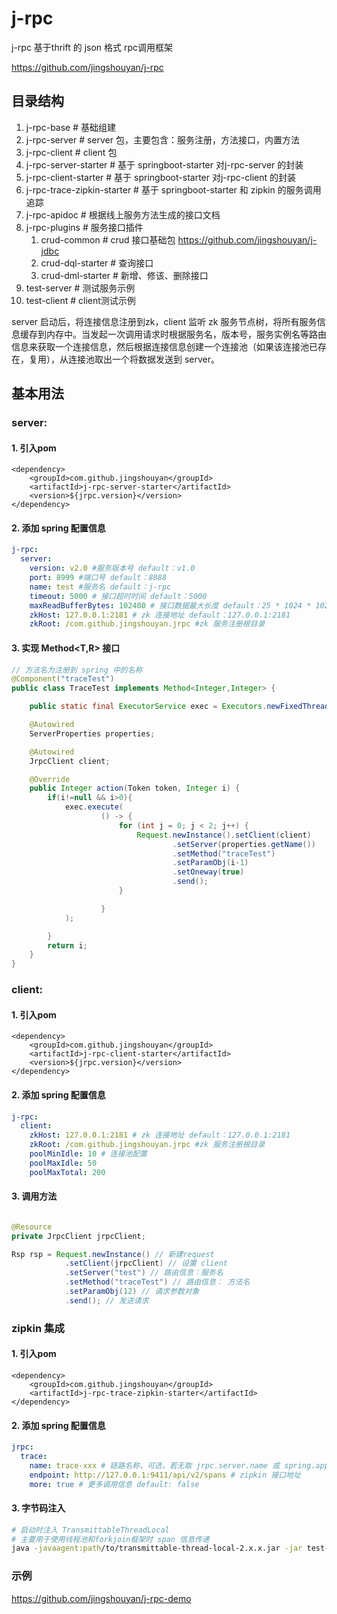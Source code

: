 # j-rpc
j-rpc 基于thrift 的 json 格式 rpc调用框架

https://github.com/jingshouyan/j-rpc


## 目录结构

1. j-rpc-base # 基础组建
2. j-rpc-server # server 包，主要包含：服务注册，方法接口，内置方法
3. j-rpc-client # client 包
4. j-rpc-server-starter # 基于 springboot-starter 对j-rpc-server 的封装
5. j-rpc-client-starter # 基于 springboot-starter 对j-rpc-client 的封装
6. j-rpc-trace-zipkin-starter # 基于 springboot-starter 和 zipkin 的服务调用追踪
7. j-rpc-apidoc # 根据线上服务方法生成的接口文档
8. j-rpc-plugins # 服务接口插件
   1. crud-common # crud 接口基础包 https://github.com/jingshouyan/j-jdbc
   2. crud-dql-starter # 查询接口
   3. crud-dml-starter # 新增、修该、删除接口
9. test-server # 测试服务示例
10. test-client # client测试示例


server 启动后，将连接信息注册到zk，client 监听 zk 服务节点树，将所有服务信息缓存到内存中。当发起一次调用请求时根据服务名，版本号，服务实例名等路由信息来获取一个连接信息，然后根据连接信息创建一个连接池（如果该连接池已存在，复用），从连接池取出一个将数据发送到 server。

## 基本用法

### server:

#### 1. 引入pom
```mvn
<dependency>
    <groupId>com.github.jingshouyan</groupId>
    <artifactId>j-rpc-server-starter</artifactId>
    <version>${jrpc.version}</version>
</dependency>
```

#### 2. 添加 spring 配置信息
```yaml
j-rpc:
  server:
    version: v2.0 #服务版本号 default：v1.0
    port: 8999 #端口号 default：8888
    name: test #服务名 default：j-rpc
    timeout: 5000 # 接口超时时间 default：5000
    maxReadBufferBytes: 102400 # 接口数据最大长度 default：25 * 1024 * 1024 （25MB）
    zkHost: 127.0.0.1:2181 # zk 连接地址 default：127.0.0.1:2181
    zkRoot: /com.github.jingshouyan.jrpc #zk 服务注册根目录

```

#### 3. 实现 Method<T,R> 接口
```java
// 方法名为注册到 spring 中的名称
@Component("traceTest")
public class TraceTest implements Method<Integer,Integer> {

    public static final ExecutorService exec = Executors.newFixedThreadPool(20,new ThreadFactoryBuilder().setNameFormat("exec-%d").build());

    @Autowired
    ServerProperties properties;

    @Autowired
    JrpcClient client;

    @Override
    public Integer action(Token token, Integer i) {
        if(i!=null && i>0){
            exec.execute(
                    () -> {
                        for (int j = 0; j < 2; j++) {
                            Request.newInstance().setClient(client)
                                    .setServer(properties.getName())
                                    .setMethod("traceTest")
                                    .setParamObj(i-1)
                                    .setOneway(true)
                                    .send();
                        }

                    }
            );

        }
        return i;
    }
}
```

### client:

#### 1. 引入pom
```mvn
<dependency>
    <groupId>com.github.jingshouyan</groupId>
    <artifactId>j-rpc-client-starter</artifactId>
    <version>${jrpc.version}</version>
</dependency>
```

#### 2. 添加 spring 配置信息
```yaml
j-rpc:
  client:
    zkHost: 127.0.0.1:2181 # zk 连接地址 default：127.0.0.1:2181
    zkRoot: /com.github.jingshouyan.jrpc #zk 服务注册根目录
    poolMinIdle: 10 # 连接池配置
    poolMaxIdle: 50
    poolMaxTotal: 200

```

#### 3. 调用方法
```java

@Resource
private JrpcClient jrpcClient;

Rsp rsp = Request.newInstance() // 新建request
            .setClient(jrpcClient) // 设置 client
            .setServer("test") // 路由信息：服务名
            .setMethod("traceTest") // 路由信息： 方法名
            .setParamObj(12) // 请求参数对象
            .send(); // 发送请求

```

### zipkin 集成

#### 1. 引入pom

```mvn
<dependency>
    <groupId>com.github.jingshouyan</groupId>
    <artifactId>j-rpc-trace-zipkin-starter</artifactId>
</dependency>
```

#### 2. 添加 spring 配置信息

```yaml
jrpc:
  trace:
    name: trace-xxx # 链路名称，可选，若无取 jrpc.server.name 或 spring.application.name
    endpoint: http://127.0.0.1:9411/api/v2/spans # zipkin 接口地址
    more: true # 更多调用信息 default: false
```

#### 3. 字节码注入
```sh
# 启动时注入 TransmittableThreadLocal
# 主要用于使用线程池和forkjoin框架时 span 信息传递
java -javaagent:path/to/transmittable-thread-local-2.x.x.jar -jar test-server.jar
```
### 示例
https://github.com/jingshouyan/j-rpc-demo
